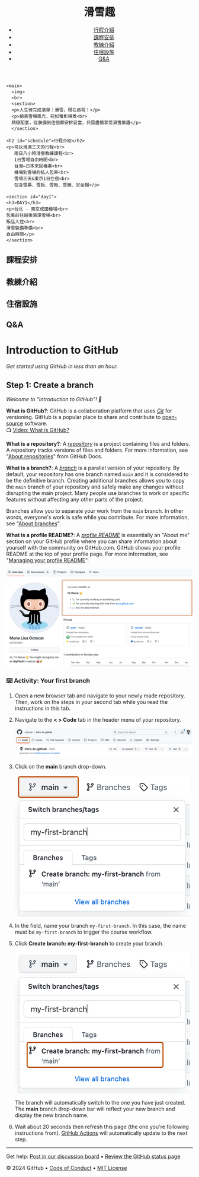 <!DOCTYPE html>
<html>
  <head>
    <title>滑雪趣</title>
    <meta name="keywords" content="滑雪、新手、初級、中級、高級，滑雪體驗，零基礎，溫泉，夜間滑雪">
  </head>
  <body>
  <header>
  <h1>滑雪趣</h1>
    <nav class="navbar">
    <ul >
      <li><a href="#schedule">行程介紹</a></li>
      <li><a href="#class">課程安排</a></li>
      <li><a href="#coach">教練介紹</a></li>
      <li><a href="#accommodation">住宿設施</a></li>
      <li><a href="#q&amp;a">Q&A</a></li>
    </ul>
    </nav>
  </header>
  
    <main>
      <img>
      <br>
      <section>
      <p>人生待完成清單｜滑雪，現在啟程！</p>
      <p>絕美雪場風光，宛如電影場景<br>
      精緻配套，從裝備到住宿都安排妥當，只需盡情享受滑雪樂趣</p> 
      </section>
     
    <h2 id="schedule">行程介紹</h2>
    <p>可以滑滿三天的行程<br>
       兩日八小時滑雪教練課程<br>
       1日雪場自由時間<br>
       台灣⇔日本來回機票<br>
       機場到雪場的私人包車<br>
       雪場三天&東京1日住宿<br>
       包含雪票、雪板、雪鞋、雪鏡、安全帽</p>
    
    <section id="day1">
    <h3>DAY1</h3>
    <p>台北 - 東京成田機場<br>
    包車前往越後湯澤雪場<br>
    飯店入住<br>
    滑雪裝備準備<br>
    自由時間</p>
    </section>


   <h2 id="class">課程安排</h2>
   <h2 id="coach">教練介紹</h2>
   <h2 id="accommodation">住宿設施</h2>
   <h2 id="q&amp;a">Q&A</h2>
   </main>
  </body>
  </html>
<!--
  <<< Author notes: Course header >>>
  Include a 1280×640 image, course title in sentence case, and a concise description in emphasis.
  In your repository settings: enable template repository, add your 1280×640 social image, auto delete head branches.
  Add your open source license, GitHub uses MIT license.
-->

# Introduction to GitHub

_Get started using GitHub in less than an hour._

</header>

<!--
  <<< Author notes: Step 1 >>>
  Choose 3-5 steps for your course.
  The first step is always the hardest, so pick something easy!
  Link to docs.github.com for further explanations.
  Encourage users to open new tabs for steps!
-->

## Step 1: Create a branch

_Welcome to "Introduction to GitHub"! :wave:_

**What is GitHub?**: GitHub is a collaboration platform that uses _[Git](https://docs.github.com/get-started/quickstart/github-glossary#git)_ for versioning. GitHub is a popular place to share and contribute to [open-source](https://docs.github.com/get-started/quickstart/github-glossary#open-source) software.
<br>:tv: [Video: What is GitHub?](https://www.youtube.com/watch?v=pBy1zgt0XPc)

**What is a repository?**: A _[repository](https://docs.github.com/get-started/quickstart/github-glossary#repository)_ is a project containing files and folders. A repository tracks versions of files and folders. For more information, see "[About repositories](https://docs.github.com/en/repositories/creating-and-managing-repositories/about-repositories)" from GitHub Docs.

**What is a branch?**: A _[branch](https://docs.github.com/en/get-started/quickstart/github-glossary#branch)_ is a parallel version of your repository. By default, your repository has one branch named `main` and it is considered to be the definitive branch. Creating additional branches allows you to copy the `main` branch of your repository and safely make any changes without disrupting the main project. Many people use branches to work on specific features without affecting any other parts of the project.

Branches allow you to separate your work from the `main` branch. In other words, everyone's work is safe while you contribute. For more information, see "[About branches](https://docs.github.com/en/pull-requests/collaborating-with-pull-requests/proposing-changes-to-your-work-with-pull-requests/about-branches)".

**What is a profile README?**: A _[profile README](https://docs.github.com/account-and-profile/setting-up-and-managing-your-github-profile/customizing-your-profile/managing-your-profile-readme)_ is essentially an "About me" section on your GitHub profile where you can share information about yourself with the community on GitHub.com. GitHub shows your profile README at the top of your profile page. For more information, see "[Managing your profile README](https://docs.github.com/en/account-and-profile/setting-up-and-managing-your-github-profile/customizing-your-profile/managing-your-profile-readme)".

![profile-readme-example](/images/profile-readme-example.png)

### :keyboard: Activity: Your first branch

1. Open a new browser tab and navigate to your newly made repository. Then, work on the steps in your second tab while you read the instructions in this tab.
2. Navigate to the **< > Code** tab in the header menu of your repository.

   ![code-tab](/images/code-tab.png)

3. Click on the **main** branch drop-down.

   ![main-branch-dropdown](/images/main-branch-dropdown.png)

4. In the field, name your branch `my-first-branch`. In this case, the name must be `my-first-branch` to trigger the course workflow.
5. Click **Create branch: my-first-branch** to create your branch.

   ![create-branch-button](/images/create-branch-button.png)

   The branch will automatically switch to the one you have just created.
   The **main** branch drop-down bar will reflect your new branch and display the new branch name.

6. Wait about 20 seconds then refresh this page (the one you're following instructions from). [GitHub Actions](https://docs.github.com/en/actions) will automatically update to the next step.

<footer>

<!--
  <<< Author notes: Footer >>>
  Add a link to get support, GitHub status page, code of conduct, license link.
-->

---

Get help: [Post in our discussion board](https://github.com/orgs/skills/discussions/categories/introduction-to-github) &bull; [Review the GitHub status page](https://www.githubstatus.com/)

&copy; 2024 GitHub &bull; [Code of Conduct](https://www.contributor-covenant.org/version/2/1/code_of_conduct/code_of_conduct.md) &bull; [MIT License](https://gh.io/mit)

</footer>
